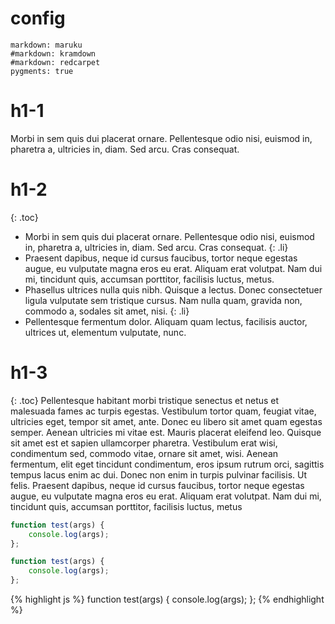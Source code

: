 ---
---
# config

    markdown: maruku
    #markdown: kramdown
    #markdown: redcarpet
    pygments: true

# h1-1
Morbi in sem quis dui placerat ornare. Pellentesque odio nisi, euismod in, pharetra a, ultricies in, diam. Sed arcu. Cras consequat.

# h1-2
{: .toc}

* Morbi in sem quis dui placerat ornare. Pellentesque odio nisi, euismod in, pharetra a, ultricies in, diam. Sed arcu. Cras consequat.
{: .li}
* Praesent dapibus, neque id cursus faucibus, tortor neque egestas augue, eu vulputate magna eros eu erat. Aliquam erat volutpat. Nam dui mi, tincidunt quis, accumsan porttitor, facilisis luctus, metus.
* Phasellus ultrices nulla quis nibh. Quisque a lectus. Donec consectetuer ligula vulputate sem tristique cursus. Nam nulla quam, gravida non, commodo a, sodales sit amet, nisi.
{: .li}
* Pellentesque fermentum dolor. Aliquam quam lectus, facilisis auctor, ultrices ut, elementum vulputate, nunc.


# h1-3
{: .toc}
Pellentesque habitant morbi tristique senectus et netus et malesuada fames ac turpis egestas. Vestibulum tortor quam, feugiat vitae, ultricies eget, tempor sit amet, ante. Donec eu libero sit amet quam egestas semper. Aenean ultricies mi vitae est. Mauris placerat eleifend leo. Quisque sit amet est et sapien ullamcorper pharetra. Vestibulum erat wisi, condimentum sed, commodo vitae, ornare sit amet, wisi. Aenean fermentum, elit eget tincidunt condimentum, eros ipsum rutrum orci, sagittis tempus lacus enim ac dui. Donec non enim in turpis pulvinar facilisis. Ut felis. Praesent dapibus, neque id cursus faucibus, tortor neque egestas augue, eu vulputate magna eros eu erat. Aliquam erat volutpat. Nam dui mi, tincidunt quis, accumsan porttitor, facilisis luctus, metus


~~~ js
function test(args) {
    console.log(args);
};
~~~


``` js
function test(args) {
    console.log(args);
};
```

{% highlight js %}
function test(args) {
    console.log(args);
};
{% endhighlight %}

